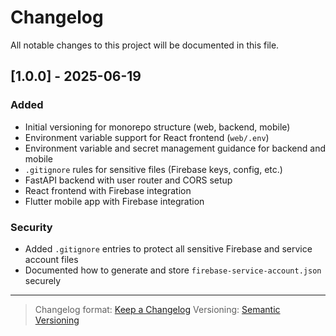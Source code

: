 # Changelog

All notable changes to this project will be documented in this file.

## [1.0.0] - 2025-06-19
### Added
- Initial versioning for monorepo structure (web, backend, mobile)
- Environment variable support for React frontend (`web/.env`)
- Environment variable and secret management guidance for backend and mobile
- `.gitignore` rules for sensitive files (Firebase keys, config, etc.)
- FastAPI backend with user router and CORS setup
- React frontend with Firebase integration
- Flutter mobile app with Firebase integration

### Security
- Added `.gitignore` entries to protect all sensitive Firebase and service account files
- Documented how to generate and store `firebase-service-account.json` securely

---

> Changelog format: [Keep a Changelog](https://keepachangelog.com/en/1.0.0/)
> Versioning: [Semantic Versioning](https://semver.org/spec/v2.0.0.html)
